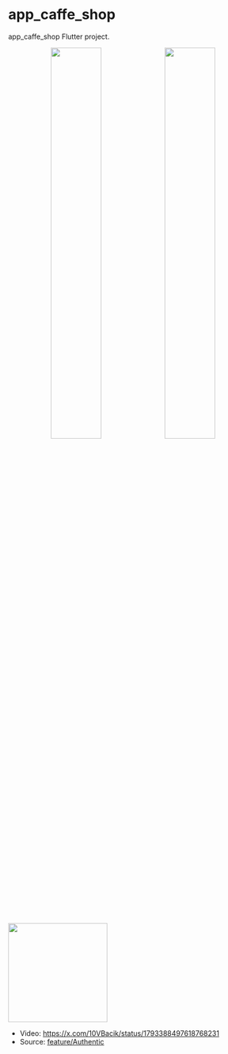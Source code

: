# app_caffe_shop

app_caffe_shop Flutter project.

<p align="center">
  <img src="![ui](https://github.com/Pehsacinp/app_caffe_shop/assets/26022797/cd20fe07-c751-4130-99da-993d10e877f9)" width="45%" />
  <img src="![app_caffe_shop_gif](https://github.com/Pehsacinp/app_caffe_shop/assets/26022797/8396397f-ed5a-45ae-b87c-35123bbec0ff)f" width="45%" />
</p>


<a href="https://github.com/VB10/only_code/blob/main/github/ss_auth.png"> <img src="![app_caffe_shop_gif](https://github.com/Pehsacinp/app_caffe_shop/assets/26022797/8396397f-ed5a-45ae-b87c-35123bbec0ff)f" height="200"/></a>
- Video: https://x.com/10VBacik/status/1793388497618768231 
- Source: [feature/Authentic](./lib/feature/authentic/)
